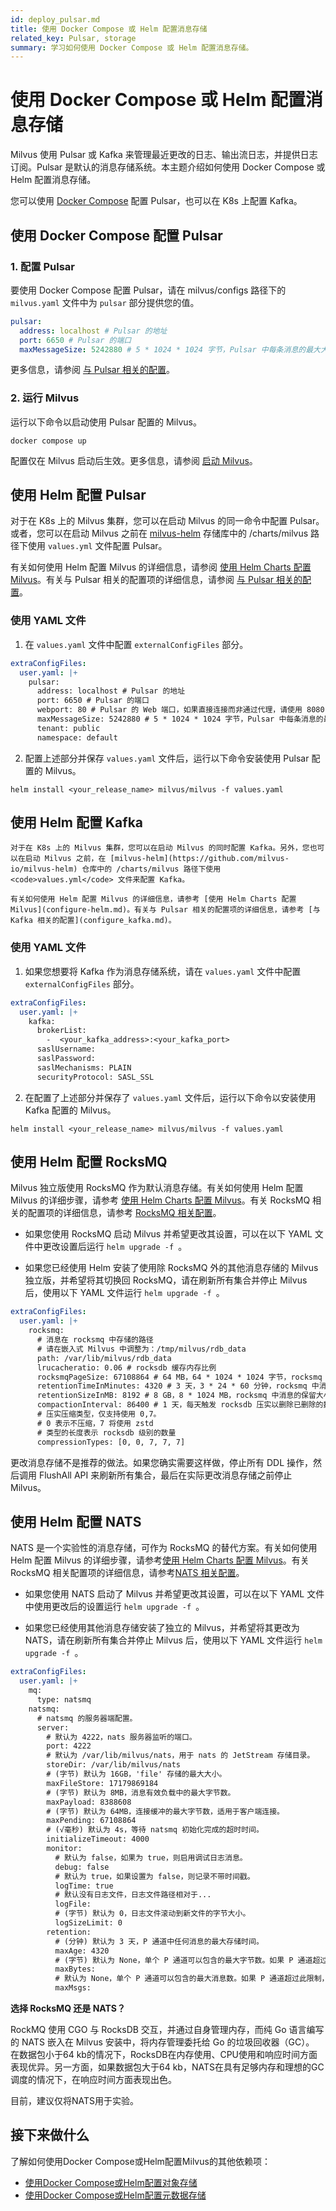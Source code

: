 ```yaml
---
id: deploy_pulsar.md
title: 使用 Docker Compose 或 Helm 配置消息存储
related_key: Pulsar, storage
summary: 学习如何使用 Docker Compose 或 Helm 配置消息存储。
---
```


# 使用 Docker Compose 或 Helm 配置消息存储

Milvus 使用 Pulsar 或 Kafka 来管理最近更改的日志、输出流日志，并提供日志订阅。Pulsar 是默认的消息存储系统。本主题介绍如何使用 Docker Compose 或 Helm 配置消息存储。

您可以使用 [Docker Compose](https://docs.docker.com/get-started/overview/) 配置 Pulsar，也可以在 K8s 上配置 Kafka。

## 使用 Docker Compose 配置 Pulsar

### 1. 配置 Pulsar

要使用 Docker Compose 配置 Pulsar，请在 milvus/configs 路径下的 `milvus.yaml` 文件中为 `pulsar` 部分提供您的值。

```yaml
pulsar:
  address: localhost # Pulsar 的地址
  port: 6650 # Pulsar 的端口
  maxMessageSize: 5242880 # 5 * 1024 * 1024 字节，Pulsar 中每条消息的最大大小。
```

更多信息，请参阅 [与 Pulsar 相关的配置](configure_pulsar.md)。

### 2. 运行 Milvus

运行以下命令以启动使用 Pulsar 配置的 Milvus。

```shell
docker compose up
```

<div class="alert note">配置仅在 Milvus 启动后生效。更多信息，请参阅 <a href=https://milvus.io/docs/install_standalone-docker.md#Start-Milvus>启动 Milvus</a>。</div>

## 使用 Helm 配置 Pulsar

对于在 K8s 上的 Milvus 集群，您可以在启动 Milvus 的同一命令中配置 Pulsar。或者，您可以在启动 Milvus 之前在 [milvus-helm](https://github.com/milvus-io/milvus-helm) 存储库中的 /charts/milvus 路径下使用 <code>values.yml</code> 文件配置 Pulsar。

有关如何使用 Helm 配置 Milvus 的详细信息，请参阅 [使用 Helm Charts 配置 Milvus](configure-helm.md)。有关与 Pulsar 相关的配置项的详细信息，请参阅 [与 Pulsar 相关的配置](configure_pulsar.md)。

### 使用 YAML 文件

1. 在 <code>values.yaml</code> 文件中配置 <code>externalConfigFiles</code> 部分。

```yaml
extraConfigFiles:
  user.yaml: |+
    pulsar:
      address: localhost # Pulsar 的地址
      port: 6650 # Pulsar 的端口
      webport: 80 # Pulsar 的 Web 端口，如果直接连接而非通过代理，请使用 8080
      maxMessageSize: 5242880 # 5 * 1024 * 1024 字节，Pulsar 中每条消息的最大大小。
      tenant: public
      namespace: default    
```

2. 配置上述部分并保存 <code>values.yaml</code> 文件后，运行以下命令安装使用 Pulsar 配置的 Milvus。

```shell
helm install <your_release_name> milvus/milvus -f values.yaml
```

## 使用 Helm 配置 Kafka
```
对于在 K8s 上的 Milvus 集群，您可以在启动 Milvus 的同时配置 Kafka。另外，您也可以在启动 Milvus 之前，在 [milvus-helm](https://github.com/milvus-io/milvus-helm) 仓库中的 /charts/milvus 路径下使用 <code>values.yml</code> 文件来配置 Kafka。

有关如何使用 Helm 配置 Milvus 的详细信息，请参考 [使用 Helm Charts 配置 Milvus](configure-helm.md)。有关与 Pulsar 相关的配置项的详细信息，请参考 [与 Kafka 相关的配置](configure_kafka.md)。
```

### 使用 YAML 文件

1. 如果您想要将 Kafka 作为消息存储系统，请在 <code>values.yaml</code> 文件中配置 <code>externalConfigFiles</code> 部分。

```yaml
extraConfigFiles:
  user.yaml: |+
    kafka:
      brokerList:
        -  <your_kafka_address>:<your_kafka_port>
      saslUsername:
      saslPassword:
      saslMechanisms: PLAIN
      securityProtocol: SASL_SSL    
```

2. 在配置了上述部分并保存了 <code>values.yaml</code> 文件后，运行以下命令以安装使用 Kafka 配置的 Milvus。

```shell
helm install <your_release_name> milvus/milvus -f values.yaml
```

## 使用 Helm 配置 RocksMQ

Milvus 独立版使用 RocksMQ 作为默认消息存储。有关如何使用 Helm 配置 Milvus 的详细步骤，请参考 [使用 Helm Charts 配置 Milvus](configure-helm.md)。有关 RocksMQ 相关的配置项的详细信息，请参考 [RocksMQ 相关配置](configure_rocksmq.md)。

- 如果您使用 RocksMQ 启动 Milvus 并希望更改其设置，可以在以下 YAML 文件中更改设置后运行 `helm upgrade -f `。

- 如果您已经使用 Helm 安装了使用除 RocksMQ 外的其他消息存储的 Milvus 独立版，并希望将其切换回 RocksMQ，请在刷新所有集合并停止 Milvus 后，使用以下 YAML 文件运行 `helm upgrade -f `。

```yaml
extraConfigFiles:
  user.yaml: |+
    rocksmq:
      # 消息在 rocksmq 中存储的路径
      # 请在嵌入式 Milvus 中调整为：/tmp/milvus/rdb_data
      path: /var/lib/milvus/rdb_data
      lrucacheratio: 0.06 # rocksdb 缓存内存比例
      rocksmqPageSize: 67108864 # 64 MB，64 * 1024 * 1024 字节，rocksmq 中每个消息页的大小
      retentionTimeInMinutes: 4320 # 3 天，3 * 24 * 60 分钟，rocksmq 中消息的保留时间
      retentionSizeInMB: 8192 # 8 GB，8 * 1024 MB，rocksmq 中消息的保留大小
      compactionInterval: 86400 # 1 天，每天触发 rocksdb 压实以删除已删除的数据
      # 压实压缩类型，仅支持使用 0,7。
      # 0 表示不压缩，7 将使用 zstd
      # 类型的长度表示 rocksdb 级别的数量
      compressionTypes: [0, 0, 7, 7, 7]    
```

<div class="alert warning">
更改消息存储不是推荐的做法。如果您确实需要这样做，停止所有 DDL 操作，然后调用 FlushAll API 来刷新所有集合，最后在实际更改消息存储之前停止 Milvus。

</div>

## 使用 Helm 配置 NATS

NATS 是一个实验性的消息存储，可作为 RocksMQ 的替代方案。有关如何使用 Helm 配置 Milvus 的详细步骤，请参考[使用 Helm Charts 配置 Milvus](configure-helm.md)。有关 RocksMQ 相关配置项的详细信息，请参考[NATS 相关配置](configure_nats.md)。

- 如果您使用 NATS 启动了 Milvus 并希望更改其设置，可以在以下 YAML 文件中使用更改后的设置运行 `helm upgrade -f `。

- 如果您已经使用其他消息存储安装了独立的 Milvus，并希望将其更改为 NATS，请在刷新所有集合并停止 Milvus 后，使用以下 YAML 文件运行 `helm upgrade -f `。

```yaml
extraConfigFiles:
  user.yaml: |+
    mq:
      type: natsmq
    natsmq:
      # natsmq 的服务器端配置。
      server: 
        # 默认为 4222，nats 服务器监听的端口。
        port: 4222 
        # 默认为 /var/lib/milvus/nats，用于 nats 的 JetStream 存储目录。
        storeDir: /var/lib/milvus/nats 
        # (字节) 默认为 16GB，'file' 存储的最大大小。
        maxFileStore: 17179869184 
        # (字节) 默认为 8MB，消息有效负载中的最大字节数。
        maxPayload: 8388608 
        # (字节) 默认为 64MB，连接缓冲的最大字节数，适用于客户端连接。
        maxPending: 67108864 
        # (√毫秒) 默认为 4s，等待 natsmq 初始化完成的超时时间。
        initializeTimeout: 4000 
        monitor:
          # 默认为 false，如果为 true，则启用调试日志消息。
          debug: false 
          # 默认为 true，如果设置为 false，则记录不带时间戳。
          logTime: true 
          # 默认没有日志文件，日志文件路径相对于...
          logFile: 
          # (字节) 默认为 0，日志文件滚动到新文件的字节大小。
          logSizeLimit: 0 
        retention:
          # (分钟) 默认为 3 天，P 通道中任何消息的最大存储时间。
          maxAge: 4320 
          # (字节) 默认为 None，单个 P 通道可以包含的最大字节数。如果 P 通道超过此大小，则删除最旧的消息。
          maxBytes:
          # 默认为 None，单个 P 通道可以包含的最大消息数。如果 P 通道超过此限制，则删除最旧的消息。    
          maxMsgs: 
```

<div class="alert note">

**选择 RocksMQ 还是 NATS？**

RockMQ 使用 CGO 与 RocksDB 交互，并通过自身管理内存，而纯 Go 语言编写的 NATS 嵌入在 Milvus 安装中，将内存管理委托给 Go 的垃圾回收器（GC）。
在数据包小于64 kb的情况下，RocksDB在内存使用、CPU使用和响应时间方面表现优异。另一方面，如果数据包大于64 kb，NATS在具有足够内存和理想的GC调度的情况下，在响应时间方面表现出色。

目前，建议仅将NATS用于实验。

</div>

## 接下来做什么

了解如何使用Docker Compose或Helm配置Milvus的其他依赖项：
- [使用Docker Compose或Helm配置对象存储](deploy_s3.md)
- [使用Docker Compose或Helm配置元数据存储](deploy_etcd.md)